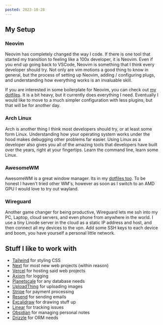 ```yaml
---
posted: 2023-10-28
---
```


## My Setup

### Neovim

Neovim has completely changed the way I code. If there is one tool that started my transition
to feeling like a 100x developer, it is Neovim. Even if you end up going back to VSCode, Neovim is
something that I think every developer should try. Not only are vim motions a good thing
to know in general, but the process of setting up Neovim, adding / configuring plugs, and understanding
how everything works is an invaluable skill.

If you are interested in some boilerplate for Neovim, you can check out 
[my dotfiles](https://github.com/GentikSolm/awesome-dots/tree/master/nvim). It is a bit heavy, but
it currently does everything I need. Eventually I would like to move to a much simpler configuration
with less plugins, but that will be for another day.

### Arch Linux

Arch is another thing I think most developers should try, or at least some form Linux. Understanding how your
operating system works under the hood makes debugging other problems far easier. Using Linux as a developer
also gives you all of the amazing tools that developers have built over the years, right at your fingertips.
Learn the command line, learn some Linux.

### AwesomeWM

AwesomeWM is a great window manager. Its in my [dotfiles too](https://github.com/GentikSolm/awesome-dots/tree/master/nvim).
To be honest I haven't tried other WM's, however as soon as I switch to an AMD GPU I would love to try out wayland.

### Wireguard

Another game changer for being productive, Wireguard lets me ssh into my PC, Laptop, cloud servers, and even phone from
anywhere in the world. I use a tiny Linode server in the cloud as a static IP address and host, and then connect all my
devices to the vpn. Add some SSH keys to each device and boom, you have yourself a personal little network.

## Stuff I like to work with

- [Tailwind](https://tailwindcss.com/) for styling CSS
- [Next](https://nextjs.org/) for most new web projects (within reason)
- [Vercel](https://vercel.com/) for hosting said web projects
- [Axiom](https://axiom.co/) for logging
- [Planetscale](https://planetscale.com/) for any database needs
- [UploadThing](https://uploadthing.com/) for uploading images
- [Stripe](https://stripe.com/) for payment processing
- [Resend](https://resend.com/) for sending emails
- [Excalidraw](https://excalidraw.com/) for drawing stuff up
- [Linear](https://linear.app/) for tracking issues
- [Obsidian](https://obsidian.md/) for managing personal notes
- [Drizzle](https://orm.drizzle.team/) for ORM needs
